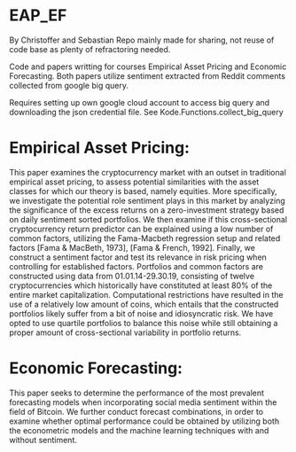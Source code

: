 # EAP_EF
By Christoffer and Sebastian 
Repo mainly made for sharing, not reuse of code base as plenty of refractoring needed. 

Code and papers writting for courses Empirical Asset Pricing and Economic Forecasting.
Both papers utilize sentiment extracted from Reddit comments collected from google big query. 

Requires setting up own google cloud account to access big query and downloading the json credential file. See Kode.Functions.collect_big_query


# Empirical Asset Pricing: 
This paper examines the cryptocurrency market with an outset in traditional empirical asset pricing, to assess potential
similarities with the asset classes for which our theory is based, namely equities. More specifically, we investigate the
potential role sentiment plays in this market by analyzing the significance of the excess returns on a zero-investment
strategy based on daily sentiment sorted portfolios. We then examine if this cross-sectional cryptocurrency return predictor
can be explained using a low number of common factors, utilizing the Fama-Macbeth regression setup and related factors
[Fama & MacBeth, 1973], [Fama & French, 1992]. Finally, we construct a sentiment factor and
test its relevance in risk pricing when controlling for established factors. Portfolios and common factors are constructed
using data from 01.01.14-29.30.19, consisting of twelve cryptocurrencies which historically have constituted at least 80%
of the entire market capitalization. Computational restrictions have resulted in the use of a relatively low amount of coins,
which entails that the constructed portfolios likely suffer from a bit of noise and idiosyncratic risk. We have opted to
use quartile portfolios to balance this noise while still obtaining a proper amount of cross-sectional variability in portfolio
returns.

# Economic Forecasting: 
This paper seeks to determine the performance of the most prevalent forecasting models when
incorporating social media sentiment within the field of Bitcoin. We further conduct forecast
combinations, in order to examine whether optimal performance could be obtained by utilizing
both the econometric models and the machine learning techniques with and without sentiment.
